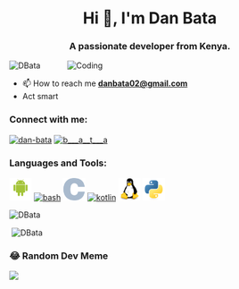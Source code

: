 <h1 align="center">Hi 👋, I'm Dan Bata</h1>
<h3 align="center">A passionate developer from Kenya.</h3>
<img align="right" alt="Coding" width="400" src="https://cdn.dribbble.com/users/1162077/screenshots/3848914/programmer.gif">

<p align="left"> <img src="https://komarev.com/ghpvc/?username=DBata&label=Profile%20views&color=0e75b6&style=flat" alt="DBata" /> </p>

- 📫 How to reach me **danbata02@gmail.com**
- Act smart

<h3 align="left">Connect with me:</h3>
<p align="left">
  <a href="https://linkedin.com/in/dan-bata" target="blank"><img align="center" src="https://raw.githubusercontent.com/rahuldkjain/github-profile-readme-generator/master/src/images/icons/Social/linked-in-alt.svg" alt="dan-bata" height="30" width="40" /></a>
  <a href="https://instagram.com/b___a__t___a" target="blank"><img align="center" src="https://raw.githubusercontent.com/rahuldkjain/github-profile-readme-generator/master/src/images/icons/Social/instagram.svg" alt="b___a__t___a" height="30" width="40" /></a>
</p>

<h3 align="left">Languages and Tools:</h3>
<p align="left"> 
  <a href="https://developer.android.com" target="_blank" rel="noreferrer"><img src="https://raw.githubusercontent.com/devicons/devicon/master/icons/android/android-original-wordmark.svg" alt="android" width="40" height="40"/></a>  
  <a href="https://www.gnu.org/software/bash/" target="_blank" rel="noreferrer"><img src="https://www.vectorlogo.zone/logos/gnu_bash/gnu_bash-icon.svg" alt="bash" width="40" height="40"/></a> 
  <a href="https://www.cprogramming.com/" target="_blank" rel="noreferrer"><img src="https://raw.githubusercontent.com/devicons/devicon/master/icons/c/c-original.svg" alt="c" width="40" height="40"/></a> 
  <a href="https://kotlinlang.org" target="_blank" rel="noreferrer"><img src="https://www.vectorlogo.zone/logos/kotlinlang/kotlinlang-icon.svg" alt="kotlin" width="40" height="40"/></a> 
  <a href="https://www.linux.org/" target="_blank" rel="noreferrer"><img src="https://raw.githubusercontent.com/devicons/devicon/master/icons/linux/linux-original.svg" alt="linux" width="40" height="40"/></a> 
  <a href="https://www.python.org" target="_blank" rel="noreferrer"><img src="https://raw.githubusercontent.com/devicons/devicon/master/icons/python/python-original.svg" alt="python" width="40" height="40"/></a> 
</p>


<p>&nbsp;<img align="left" src="https://github-readme-stats.vercel.app/api/top-langs/?username=DBata&layout=compact&theme=radical&hide=html&langs_count=10" alt="DBata" /></p>


<p>&nbsp;<img align="center" src="https://github-readme-streak-stats.herokuapp.com/?user=DBata&" alt="DBata" /></p>

### 😂 Random Dev Meme
<img src='https://randommeme-five.vercel.app/' style="height: 400px;" />
